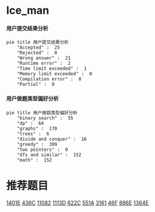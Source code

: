 # Ice_man

<!-- tabs:start -->



#### **用户提交结果分析**

```mermaid
pie title 用户提交结果分析
    "Accepted" :  25
    "Rejected" :  0
    "Wrong answer" :  21
    "Runtime error" :  2
    "Time limit exceeded" :  1
    "Memory limit exceeded" :  0
    "Compilation error" :  0
    "Partial" :  0
```

#### **用户做题类型偏好分析**

```mermaid
pie title 用户做题类型偏好分析
    "binary search" :  55
    "dp" :  64
    "graphs" :  170
    "trees" :  6
    "divide and conquer" :  16
    "greedy" :  309
    "two pointers" :  0
    "dfs and similar" :  152
    "math" :  152
```



<!-- tabs:end -->
# 推荐题目
[1401E](https://codeforces.com/contest/1401/problem/E)
[436C](https://codeforces.com/contest/436/problem/C)
[11082](https://codeforces.com/contest/1108/problem/2)
[1113D](https://codeforces.com/contest/1113/problem/D)
[622C](https://codeforces.com/contest/622/problem/C)
[551A](https://codeforces.com/contest/551/problem/A)
[3161](https://codeforces.com/contest/316/problem/1)
[46F](https://codeforces.com/contest/46/problem/F)
[886E](https://codeforces.com/contest/886/problem/E)
[1364E](https://codeforces.com/contest/1364/problem/E)
